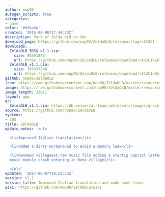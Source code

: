 ```yaml
---
author: nop90
autogen_scripts: true
categories:
- game
color: '#d1babe'
created: '2016-06-06T17:44:23Z'
description: Port of Zelda OLB on 3ds
download_page: https://github.com/nop90/ZeldaOLB/releases/tag/v1%2C1
downloads:
  ZeldaOLB_3DSX_v1.1.zip:
    size: 84591843
    url: https://github.com/nop90/ZeldaOLB/releases/download/v1%2C1/ZeldaOLB_3DSX_v1.1.zip
  ZeldaOLB_v1.1.cia:
    size: 103437248
    url: https://github.com/nop90/ZeldaOLB/releases/download/v1%2C1/ZeldaOLB_v1.1.cia
github: nop90/ZeldaOLB
icon: https://raw.githubusercontent.com/nop90/ZeldaOLB/master/resources/icon.png
image: https://raw.githubusercontent.com/nop90/ZeldaOLB/master/resources/banner.png
image_length: 23811
layout: app
qr:
  ZeldaOLB_v1.1.cia: https://db.universal-team.net/assets/images/qr/zeldaolb_v1.1.cia.png
source: https://github.com/nop90/ZeldaOLB
systems:
- 3DS
title: ZeldaOLB
update_notes: '<ul>

  <li>Improved Italian translation</li>

  <li>Added a dirty workaround to avoid a memory leak</li>

  <li>Renamed villageest.raw music file adding a startig capital letter to avoid the
  music module crash entering in Ruto Village</li>

  </ul>'
updated: '2017-06-07T19:23:53Z'
version: v1,1
version_title: Improved Italian translation and made some fixes
wiki: https://github.com/nop90/ZeldaOLB/wiki
---
```


